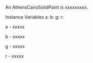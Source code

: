 An AthensCairoSolidPaint is xxxxxxxxx.Instance Variables	a:		<Object>	b:		<Object>	g:		<Object>	r:		<Object>a	- xxxxxb	- xxxxxg	- xxxxxr	- xxxxx
